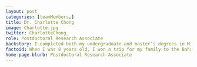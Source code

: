 ```yaml
---
layout: post
categories: [teamMembers,]
title: Dr. Charlotte Chong
image: Charlotte.jpg
twitter: CharlotteChong_
role: Postdoctoral Research Associate
backstory: I completed both my undergraduate and master’s degrees in Microbiology at the University of Liverpool. In 2016, I started my BBSRC and Unilever funded PhD project, under the supervision of Dr Mal Horsburgh (University of Liverpool). My studies were focused on the human scalp microbiome. I used metagenomic sequencing to provide insight into the microbes colonising healthy and dandruff scalps. I also performed comparative and population genomic analyses on Staphylococcus capitis isolated from the human scalp. I joined the research group led by Prof. Kate Baker in 2021 funded across both MRC and EPSRC funded projects. 
factoid: When I was 8 years old, I won a trip for my family to the Bahamas
home-page-blurb: Postdoctoral Research Associate 
---
```

